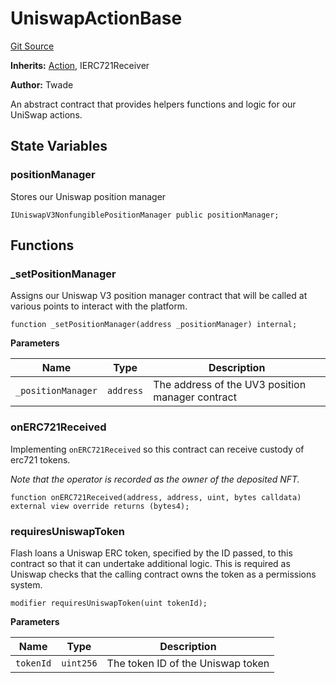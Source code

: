 # UniswapActionBase
[Git Source](https://github.com/FloorDAO/floor-v2/blob/fce0c6edadd90eef36eb24d13cfb5b386eeb9d00/src/contracts/actions/utils/UniswapActionBase.sol)

**Inherits:**
[Action](/src/contracts/actions/Action.sol/contract.Action.md), IERC721Receiver

**Author:**
Twade

An abstract contract that provides helpers functions and logic for our UniSwap actions.


## State Variables
### positionManager
Stores our Uniswap position manager


```solidity
IUniswapV3NonfungiblePositionManager public positionManager;
```


## Functions
### _setPositionManager

Assigns our Uniswap V3 position manager contract that will be called at
various points to interact with the platform.


```solidity
function _setPositionManager(address _positionManager) internal;
```
**Parameters**

|Name|Type|Description|
|----|----|-----------|
|`_positionManager`|`address`|The address of the UV3 position manager contract|


### onERC721Received

Implementing `onERC721Received` so this contract can receive custody of erc721 tokens.

*Note that the operator is recorded as the owner of the deposited NFT.*


```solidity
function onERC721Received(address, address, uint, bytes calldata) external view override returns (bytes4);
```

### requiresUniswapToken

Flash loans a Uniswap ERC token, specified by the ID passed, to this contract so
that it can undertake additional logic. This is required as Uniswap checks that the
calling contract owns the token as a permissions system.


```solidity
modifier requiresUniswapToken(uint tokenId);
```
**Parameters**

|Name|Type|Description|
|----|----|-----------|
|`tokenId`|`uint256`|The token ID of the Uniswap token|



